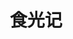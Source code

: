 ---
description: art。
layout: post
results:
- primaryGenreName: Food & Drink
  version: '1.0'
  artworkUrl100: http://a648.phobos.apple.com/us/r30/Purple4/v4/e3/b1/cc/e3b1cc14-3795-6355-b0e4-6a4a35c46325/mzl.risyrwyw.png
  trackViewUrl: https://itunes.apple.com/cn/app/shi-guang-ji/id731343671?mt=8&uo=4
  artworkUrl60: http://a1962.phobos.apple.com/us/r30/Purple/v4/e3/cc/b4/e3ccb409-9965-d1c3-6ca3-ccaeaa84268f/icon.png
  userRatingCountForCurrentVersion: 4
  sellerName: Chongqing Thinew Technology Co.,Ltd
  supportedDevices:
  - iPhone4
  - iPhone4S
  - iPhone-3GS
  - iPhone5c
  - iPadThirdGen
  - iPodTouchourthGen
  - iPad23G
  - iPadMini
  - iPad2Wifi
  - iPadFourthGen
  - iPhone5s
  - iPhone5
  - iPadMini4G
  - iPadThirdGen4G
  - iPodTouchFifthGen
  - iPadFourthGen4G
  genres:
  - 美食佳饮
  trackName: 食光记
  description: '春夏秋冬，冷暖交替。

    是食物带给我们能量。


    食光记，是小而美的传统日历，更是美味可口的美食大全。

    她以日历的方式，每天带来令你砰然心动的美味佳肴！


    让我们通过食光记，一起分享有关食物的美好时光！'
  price: 0
  trackId: 731343671
  releaseDate: '2013-11-14T09:04:33Z'
  screenshotUrls:
  - http://a1.mzstatic.com/us/r30/Purple/v4/93/e8/73/93e87311-f5fd-3148-0b5d-0cc2da03456f/screen1136x1136.jpeg
  - http://a4.mzstatic.com/us/r30/Purple4/v4/99/04/3a/99043a3f-994c-c4fb-1221-742aaabcca7b/screen1136x1136.jpeg
  - http://a1.mzstatic.com/us/r30/Purple4/v4/a0/dd/fd/a0ddfda2-d357-14c4-3b81-760a471e406f/screen1136x1136.jpeg
  - http://a5.mzstatic.com/us/r30/Purple6/v4/66/5d/79/665d79f4-855f-2759-6990-935ec5a61262/screen1136x1136.jpeg
  artistViewUrl: https://itunes.apple.com/cn/artist/shi-you-ke-ji/id735910050?uo=4
  primaryGenreId: 6023
  averageUserRatingForCurrentVersion: 5
  kind: software
  fileSizeBytes: '3004502'
  bundleId: com.thinew.fooddiary
  trackContentRating: 4+
  artistName: 拾优科技
  trackCensoredName: 食光记
  isGameCenterEnabled: false
  contentAdvisoryRating: 4+
  languageCodesISO2A:
  - EN
  features: &a []
  wrapperType: software
  artworkUrl512: http://a648.phobos.apple.com/us/r30/Purple4/v4/e3/b1/cc/e3b1cc14-3795-6355-b0e4-6a4a35c46325/mzl.risyrwyw.png
  formattedPrice: 免费
  artistId: 735910050
  genreIds:
  - '6023'
  currency: CNY
  ipadScreenshotUrls: *a
category: 美食佳饮
tags: tag1
resultCount: 1
title: 食光记

---